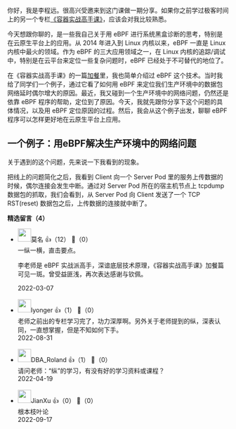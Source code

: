 你好，我是李程远。很高兴受邀来到这门课做一期分享。如果你之前学过极客时间上的另一个专栏[《容器实战高手课》](https://time.geekbang.org/column/intro/100063801?tab=catalog)，应该会对我比较熟悉。

今天想跟你聊的，是一些我自己关于用 eBPF 进行系统黑盒诊断的思考，特别是在云原生平台上的应用。从 2014 年进入到 Linux 内核以来，eBPF 一直是 Linux 内核中最火的领域。作为 eBPF 的三大应用领域之一，在 Linux 内核的追踪/调试中，特别是在云平台来定位一些复杂问题时，eBPF 已经处于不可替代的地位了。

在《容器实战高手课》的一篇[加餐](https://time.geekbang.org/column/article/341820)里，我也简单介绍过 eBPF 这个技术。当时我给了同学们一个例子，通过它看了如何用 eBPF 来定位我们生产环境中的数据包网络延时偶尔增大的原因。最近，我又碰到一个生产环境中的网络问题，仍然还是依靠 eBPF 程序的帮助，定位到了原因。今天，我就先跟你分享下这个问题的具体情况，以及用 eBPF 定位原因的过程。然后，我会从这个例子出发，聊聊 eBPF 程序可以怎样更好地在云原生平台上应用。

## 一个例子：用eBPF解决生产环境中的网络问题

关于遇到的这个问题，先来说一下我看到的现象。

把线上的问题简化之后，我看到 Client 向一个 Server Pod 里的服务上传数据的时候，偶尔连接会发生中断。通过对 Server Pod 所在的宿主机节点上 tcpdump 数据包的抓取，我们会看到，从 Server Pod 向 Client 发送了一个 TCP RST(reset) 数据包之后，上传数据的连接就中断了。
<div><strong>精选留言（4）</strong></div><ul>
<li><img src="https://static001.geekbang.org/account/avatar/00/0f/5e/96/a03175bc.jpg" width="30px"><span>莫名</span> 👍（12） 💬（0）<div>一纵一横，直击要点。

李老师是 eBPF 实战派高手，深谙底层技术原理，《容器实战高手课》加餐篇可见一斑。曾受益匪浅，再次表达感谢与钦佩。</div>2022-03-07</li><br/><li><img src="https://static001.geekbang.org/account/avatar/00/14/0c/30/d4737cd5.jpg" width="30px"><span>lyonger</span> 👍（1） 💬（0）<div>老师之前出的专栏学习完了，功力深厚啊。另外关于老师提到的纵，深表认同，一直想掌握，但是不知如何下手。</div>2022-08-31</li><br/><li><img src="https://thirdwx.qlogo.cn/mmopen/vi_32/9dQtP7dtB4KRg1N3YOuadm01w2lW31a4CUibrKbpibQxSicrKmVDI5wMfq97aFIAncCR6xibfia4RicK5aIZON7Oz7RQ/132" width="30px"><span>DBA_Roland</span> 👍（1） 💬（0）<div>请问老师：“纵”的学习，有没有好的学习资料或课程？</div>2022-04-19</li><br/><li><img src="https://static001.geekbang.org/account/avatar/00/0f/c4/03/f753fda7.jpg" width="30px"><span>JianXu</span> 👍（0） 💬（0）<div>根本枝叶论</div>2022-09-17</li><br/>
</ul>
